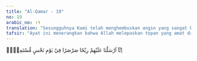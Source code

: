 ```yaml
---
title: "Al-Qamar - 19"
no: 19
arabic_no: ١٩
translation: "Sesungguhnya Kami telah menghembuskan angin yang sangat kencang kepada mereka pada hari nahas yang terus menerus, "
tafsir: "Ayat ini menerangkan bahwa Allah melepaskan topan yang amat dahsyat menderu-deru. Hal tersebut merupakan azab Allah kepada kaum 'Ad di kala bergelimangan dosa dan durhaka. Peristiwa ini terjadi selama tujuh malam delapan hari terus-menerus sebagaimana diinformasikan dalam ayat lain: \n\nMaka Kami tiupkan angin yang sangat bergemuruh kepada mereka dalam beberapa hari yang nahas. (Fussilat/41: 16) \n\nDan firman-Nya: \n\nAllah menimpakan angin itu kepada mereka selama tujuh malam delapan hari terus-menerus. (al-haqqah/69: 7)"
---
```


اِنَّآ اَرْسَلْنَا عَلَيْهِمْ رِيْحًا صَرْصَرًا فِيْ يَوْمِ نَحْسٍ مُّسْتَمِرٍّۙ  
